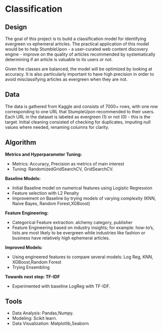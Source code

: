 # Classification
## **Design**

The goal of this project is to build a classification model for identifying evergreen vs
ephemeral articles. The practical application of this model would be to help
StumbleUpon - a user-curated web content discovery engine - improve on the quality of
articles recommended by systematically determining if an article is valuable to its users
or not.

Given the classes are balanced, the model will be optimized by looking at accuracy. It is
also particularly important to have high precision in order to avoid misclassifying articles
as evergreen when they are not.

## **Data** 

The data is gathered from Kaggle and consists of 7000+ rows, with one row
corresponding to one URL that StumpleUpon recommended to their users. Each URL in
the dataset is labeled as evergreen (1) or not (0) - this is the target.
Initial cleaning consisted of checking for duplicates, imputing null values where needed,
renaming columns for clarity.

## **Algorithm**

**Metrics and Hyperparameter Tuning:**
* Metrics: Accuracy, Precision as metrics of main interest
* Tuning: RandomizedGridSearchCV, GridSearchCV.

**Baseline Models:**

* Initial Baseline model on numerical features using Logistic Regression
* Feature selection with L2 Penalty
* Improvement on Baseline by trying models of varying complexity (KNN, Naive
Bayes, Random Forest,XGBoost)

**Feature Engineering:**

* Categorical Feature extraction: alchemy category, publisher
* Feature Engineering based on industry insights; for example: how-to’s, lists are
most likely to be evergreen while industries like fashion or business have
relatively high ephemeral articles.

**Improved Models:**

* Using engineered features to compare several models: Log Reg, KNN,
XGBoost,Random Forest
* Trying Ensembling

**Towards next step: TF-IDF**
* Experimented with baseline LogReg with TF-IDF.

## **Tools**
* Data Analysis: Pandas,Numpy.
* Modeling: Scikit learn.
* Data Visualization: Matplotlib,Seaborn
